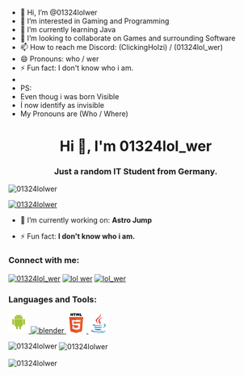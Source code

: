 - 👋 Hi, I’m @01324lolwer
- 👀 I’m interested in Gaming and Programming
- 🌱 I’m currently learning Java
- 💞️ I’m looking to collaborate on Games and surrounding Software
- 📫 How to reach me Discord: (ClickingHolzi) / (01324lol_wer) 
- 😄 Pronouns: who / wer 
- ⚡ Fun fact: I don't know who i am.
- 
- PS:
- Even thoug i was born Visible
- Í now identify as invisible
- My Pronouns are (Who / Where)



<h1 align="center">Hi 👋, I'm 01324lol_wer</h1>
<h3 align="center">Just a random IT Student from Germany.</h3>

<p align="left"> <img src="https://komarev.com/ghpvc/?username=01324lolwer&label=Profile%20views&color=0e75b6&style=flat" alt="01324lolwer" /> </p>

<p align="left"> <a href="https://github.com/ryo-ma/github-profile-trophy"><img src="https://github-profile-trophy.vercel.app/?username=01324lolwer" alt="01324lolwer" /></a> </p>

- 🔭 I’m currently working on: **Astro Jump**

- ⚡ Fun fact: **I don't know who i am.**

<h3 align="left">Connect with me:</h3>
<p align="left">
<a href="https://instagram.com/01324lol_wer" target="blank"><img align="center" src="https://raw.githubusercontent.com/rahuldkjain/github-profile-readme-generator/master/src/images/icons/Social/instagram.svg" alt="01324lol_wer" height="30" width="40" /></a>
<a href="https://www.youtube.com/c/lol wer" target="blank"><img align="center" src="https://raw.githubusercontent.com/rahuldkjain/github-profile-readme-generator/master/src/images/icons/Social/youtube.svg" alt="lol wer" height="30" width="40" /></a>
<a href="https://www.leetcode.com/lol_wer" target="blank"><img align="center" src="https://raw.githubusercontent.com/rahuldkjain/github-profile-readme-generator/master/src/images/icons/Social/leet-code.svg" alt="lol_wer" height="30" width="40" /></a>
</p>

<h3 align="left">Languages and Tools:</h3>
<p align="left"> <a href="https://developer.android.com" target="_blank" rel="noreferrer"> <img src="https://raw.githubusercontent.com/devicons/devicon/master/icons/android/android-original-wordmark.svg" alt="android" width="40" height="40"/> </a> <a href="https://www.blender.org/" target="_blank" rel="noreferrer"> <img src="https://download.blender.org/branding/community/blender_community_badge_white.svg" alt="blender" width="40" height="40"/> </a> <a href="https://www.w3.org/html/" target="_blank" rel="noreferrer"> <img src="https://raw.githubusercontent.com/devicons/devicon/master/icons/html5/html5-original-wordmark.svg" alt="html5" width="40" height="40"/> </a> <a href="https://www.java.com" target="_blank" rel="noreferrer"> <img src="https://raw.githubusercontent.com/devicons/devicon/master/icons/java/java-original.svg" alt="java" width="40" height="40"/> </a> </p>

<p><img align="left" src="https://github-readme-stats.vercel.app/api/top-langs?username=01324lolwer&show_icons=true&locale=en&layout=compact" alt="01324lolwer" /></p>

<p>&nbsp;<img align="center" src="https://github-readme-stats.vercel.app/api?username=01324lolwer&show_icons=true&locale=en" alt="01324lolwer" /></p>

<p><img align="center" src="https://github-readme-streak-stats.herokuapp.com/?user=01324lolwer&" alt="01324lolwer" /></p>
<!---
01324lolwer/01324lolwer is a ✨ special ✨ repository because its `README.md` (this file) appears on your GitHub profile.
You can click the Preview link to take a look at your changes.
--->
